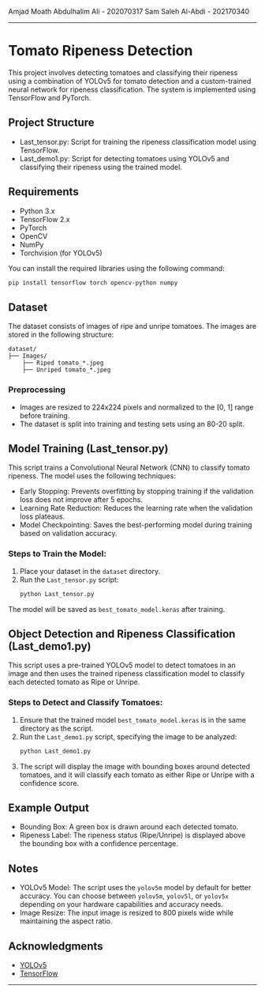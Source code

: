 Amjad Moath Abdulhalim Ali - 202070317
Sam Saleh Al-Abdi - 202170340

---

# Tomato Ripeness Detection

This project involves detecting tomatoes and classifying their ripeness using a combination of YOLOv5 for tomato detection and a custom-trained neural network for ripeness classification. The system is implemented using TensorFlow and PyTorch.

## Project Structure

- Last_tensor.py: Script for training the ripeness classification model using TensorFlow.
- Last_demo1.py: Script for detecting tomatoes using YOLOv5 and classifying their ripeness using the trained model.

## Requirements

- Python 3.x
- TensorFlow 2.x
- PyTorch
- OpenCV
- NumPy
- Torchvision (for YOLOv5)

You can install the required libraries using the following command:
```bash
pip install tensorflow torch opencv-python numpy
```

## Dataset

The dataset consists of images of ripe and unripe tomatoes. The images are stored in the following structure:

```
dataset/
├── Images/
    ├── Riped tomato_*.jpeg
    ├── Unriped tomato_*.jpeg
```

### Preprocessing

- Images are resized to 224x224 pixels and normalized to the [0, 1] range before training.
- The dataset is split into training and testing sets using an 80-20 split.

## Model Training (Last_tensor.py)

This script trains a Convolutional Neural Network (CNN) to classify tomato ripeness. The model uses the following techniques:

- Early Stopping: Prevents overfitting by stopping training if the validation loss does not improve after 5 epochs.
- Learning Rate Reduction: Reduces the learning rate when the validation loss plateaus.
- Model Checkpointing: Saves the best-performing model during training based on validation accuracy.

### Steps to Train the Model:
1. Place your dataset in the `dataset` directory.
2. Run the `Last_tensor.py` script:
   ```bash
   python Last_tensor.py
   ```

The model will be saved as `best_tomato_model.keras` after training.

## Object Detection and Ripeness Classification (Last_demo1.py)

This script uses a pre-trained YOLOv5 model to detect tomatoes in an image and then uses the trained ripeness classification model to classify each detected tomato as Ripe or Unripe.

### Steps to Detect and Classify Tomatoes:
1. Ensure that the trained model `best_tomato_model.keras` is in the same directory as the script.
2. Run the `Last_demo1.py` script, specifying the image to be analyzed:
   ```bash
   python Last_demo1.py
   ```
3. The script will display the image with bounding boxes around detected tomatoes, and it will classify each tomato as either Ripe or Unripe with a confidence score.

## Example Output

- Bounding Box: A green box is drawn around each detected tomato.
- Ripeness Label: The ripeness status (Ripe/Unripe) is displayed above the bounding box with a confidence percentage.

## Notes

- YOLOv5 Model: The script uses the `yolov5m` model by default for better accuracy. You can choose between `yolov5m`, `yolov5l`, or `yolov5x` depending on your hardware capabilities and accuracy needs.
- Image Resize: The input image is resized to 800 pixels wide while maintaining the aspect ratio.

## Acknowledgments

- [YOLOv5](https://github.com/ultralytics/yolov5)
- [TensorFlow](https://www.tensorflow.org/)

---
